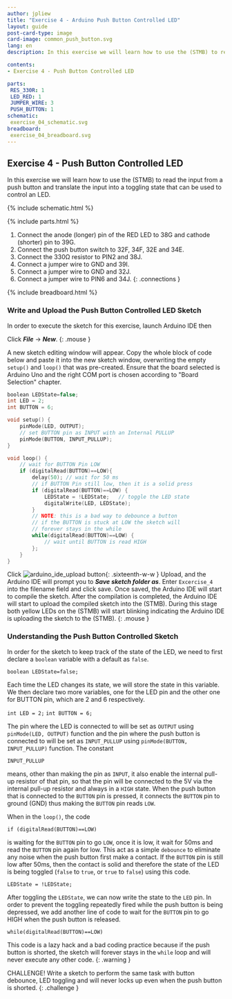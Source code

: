 ```yaml
---
author: jpliew
title: "Exercise 4 - Arduino Push Button Controlled LED"
layout: guide
post-card-type: image
card-image: common_push_button.svg
lang: en
description: In this exercise we will learn how to use the (STMB) to read the input from a push button and translate the input into a toggling state that can be used to control an LED.

contents:
- Exercise 4 - Push Button Controlled LED

parts:
 RES_330R: 1
 LED_RED: 1
 JUMPER_WIRE: 3
 PUSH_BUTTON: 1
schematic:
 exercise_04_schematic.svg
breadboard:
 exercise_04_breadboard.svg
---
```


## Exercise 4 - Push Button Controlled LED

In this exercise we will learn how to use the (STMB) to read the input from a push button and translate the input into a toggling state that can be used to control an LED. 

{% include schematic.html %}

{% include parts.html %}


1. Connect the anode (longer) pin of the RED LED to 38G and cathode (shorter) pin to 39G.
2. Connect the push button switch to 32F, 34F, 32E and 34E. 
3. Connect the 330Ω resistor to PIN2 and 38J.
4. Connect a jumper wire to GND and 39I.
5. Connect a jumper wire to GND and 32J.
6. Connect a jumper wire to PIN6 and 34J.
{: .connections }

{% include breadboard.html %}

### Write and Upload the Push Button Controlled LED Sketch

In order to execute the sketch for this exercise, launch Arduino IDE then 

Click ***File*** -> ***New***. 
{: .mouse }

A new sketch editing window will appear. Copy the whole block of code below and paste it into the new sketch window, overwriting the empty `setup()` and `loop()` that was pre-created. Ensure that the board selected is Arduino Uno and the right COM port is chosen according to "Board Selection" chapter.

```c
boolean LEDState=false;
int LED = 2;
int BUTTON = 6;

void setup() {
    pinMode(LED, OUTPUT);
    // set BUTTON pin as INPUT with an Internal PULLUP
    pinMode(BUTTON, INPUT_PULLUP);
}

void loop() {
    // wait for BUTTON Pin LOW
    if (digitalRead(BUTTON)==LOW){
        delay(50); // wait for 50 ms
        // if BUTTON Pin still low, then it is a solid press
        if (digitalRead(BUTTON)==LOW) {
            LEDState = !LEDState;   // toggle the LED state
            digitalWrite(LED, LEDState);    
        }
        // NOTE: this is a bad way to debounce a button
        // if the BUTTON is stuck at LOW the sketch will 
        // forever stays in the while
        while(digitalRead(BUTTON)==LOW) {
            // wait until BUTTON is read HIGH
        };  
    }
}
```

Click ![arduino_ide_upload button](img/arduino_ide_upload_icon.svg){: .sixteenth-w-w } Upload, and the Arduino IDE will prompt you to ***Save sketch folder as***. Enter `Excercise_4` into the filename field and click save. Once saved, the Arduino IDE will start to compile the sketch. After the compilation is completed, the Arduino IDE will start to upload the compiled sketch into the (STMB). During this stage both yellow LEDs on the (STMB) will start blinking indicating the Arduino IDE is uploading the sketch to the (STMB).
{: .mouse }

### Understanding the Push Button Controlled Sketch

In order for the sketch to keep track of the state of the LED, we need to first declare a `boolean` variable with a default as `false`.

`boolean LEDState=false;`

Each time the LED changes its state, we will store the state in this variable. We then declare two more variables, one for the LED pin and the other one for BUTTON pin, which are 2 and 6 respectively.

`int LED = 2;`
`int BUTTON = 6;`

The pin where the LED is connected to will be set as `OUTPUT` using `pinMode(LED, OUTPUT)` function and the pin where the push button is connected to will be set as `INPUT_PULLUP` using `pinMode(BUTTON, INPUT_PULLUP)` function. The constant

`INPUT_PULLUP`

means, other than making the pin as `INPUT`, it also enable the internal pull-up resistor of that pin, so that the pin will be connected to the 5V via the internal pull-up resistor and always in a `HIGH` state. When the push button that is connected to the `BUTTON` pin is pressed, it connects the `BUTTON` pin to ground (GND) thus making the `BUTTON` pin reads `LOW`.

When in the `loop()`, the code

`if (digitalRead(BUTTON)==LOW)`

is waiting for the `BUTTON` pin to go `LOW`, once it is low, it wait for 50ms and read the `BUTTON` pin again for low. This act as a simple `debounce` to eliminate any noise when the push button first make a contact. If the `BUTTON` pin is still low after 50ms, then the contact is solid and therefore the state of the LED is being toggled (`false` to `true`, or `true` to `false`) using this code. 

`LEDState = !LEDState;`

After toggling the `LEDState`, we can now write the state to the `LED` pin. In order to prevent the toggling repeatedly fired while the push button is being depressed, we add another line of code to wait for the `BUTTON` pin to go HIGH when the push button is released.

`while(digitalRead(BUTTON)==LOW)`

This code is a lazy hack and a bad coding practice because if the push button is shorted, the sketch will forever stays in the `while` loop and will never execute any other code.
{: .warning }

CHALLENGE! Write a sketch to perform the same task with button debounce, LED toggling and will never locks up even when the push button is shorted.
{: .challenge }  
